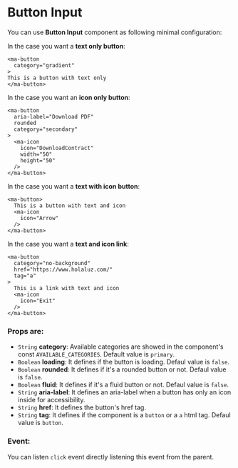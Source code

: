 # Button Input

You can use **Button Input** component as following minimal configuration:

In the case you want a **text only button**:
```livescript
<ma-button
  category="gradient"
>
This is a button with text only
</ma-button>
```

In the case you want an **icon only button**:
```livescript
<ma-button
  aria-label="Download PDF"
  rounded
  category="secondary"
>
  <ma-icon
    icon="DownloadContract"
    width="50"
    height="50"
  />
</ma-button>
```

In the case you want a **text with icon button**:
```livescript
<ma-button>
  This is a button with text and icon
  <ma-icon
    icon="Arrow"
  />
</ma-button>
```

In the case you want a **text and icon link**:
```livescript
<ma-button
  category="no-background"
  href="https://www.holaluz.com/"
  tag="a"
>
  This is a link with text and icon
  <ma-icon
    icon="Exit"
  />
</ma-button>
```

### Props are:

- <code>String</code> **category**: Available categories are showed in the component's const `AVAILABLE_CATEGORIES`. Default value is `primary`.
- <code>Boolean</code> **loading**: It defines if the button is loading. Defaul value is `false`.
- <code>Boolean</code> **rounded**: It defines if it's a rounded button or not. Defaul value is `false`.
- <code>Boolean</code> **fluid**: It defines if it's a fluid button or not. Defaul value is `false`.
- <code>String</code> **aria-label**: It defines an aria-label when a button has only an icon inside for accessibility.
- <code>String</code> **href**: It defines the button's href tag.
- <code>String</code> **tag**: It defines if the component is a `button` or a `a` html tag. Defaul value is `button`.

### Event:

You can listen `click` event directly listening this event from the parent.
